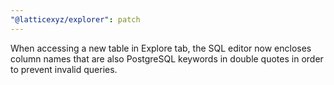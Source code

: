 ```yaml
---
"@latticexyz/explorer": patch
---
```


When accessing a new table in Explore tab, the SQL editor now encloses column names that are also PostgreSQL keywords in double quotes in order to prevent invalid queries.
